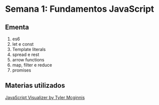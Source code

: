 # Semana 1: Fundamentos JavaScript

## Ementa

1. es6
2. let e const
3. Template literals
4. spread e rest
5. arrow functions
6. map, filter e reduce
7. promises

## Materias utilizados
[JavaScript Visualizer by Tyler Mcginnis](https://tylermcginnis.com/javascript-visualizer/)
